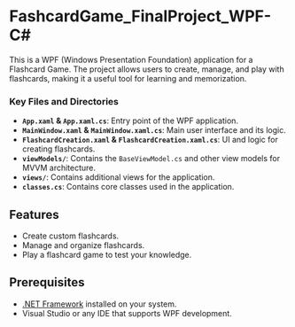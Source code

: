 # FashcardGame_FinalProject_WPF-C#

This is a WPF (Windows Presentation Foundation) application for a Flashcard Game. The project allows users to create, manage, and play with flashcards, making it a useful tool for learning and memorization.



### Key Files and Directories

- **`App.xaml` & `App.xaml.cs`**: Entry point of the WPF application.
- **`MainWindow.xaml` & `MainWindow.xaml.cs`**: Main user interface and its logic.
- **`FlashcardCreation.xaml` & `FlashcardCreation.xaml.cs`**: UI and logic for creating flashcards.
- **`viewModels/`**: Contains the `BaseViewModel.cs` and other view models for MVVM architecture.
- **`views/`**: Contains additional views for the application.
- **`classes.cs`**: Contains core classes used in the application.

## Features

- Create custom flashcards.
- Manage and organize flashcards.
- Play a flashcard game to test your knowledge.

## Prerequisites

- [.NET Framework](https://dotnet.microsoft.com/) installed on your system.
- Visual Studio or any IDE that supports WPF development.

